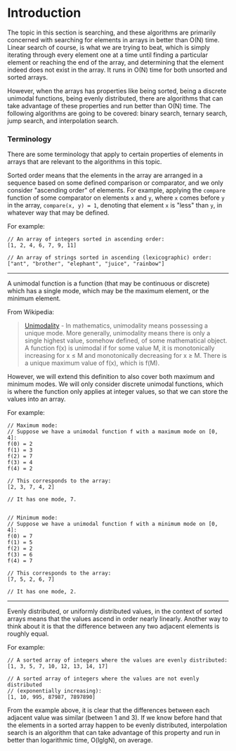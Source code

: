 # Introduction

The topic in this section is searching, and these algorithms are primarily 
concerned with searching for elements in arrays in better than O(N) time. 
Linear search of course, is what we are trying to beat, which is simply 
iterating through every element one at a time until finding a particular
element or reaching the end of the array, and determining that the element 
indeed does not exist in the array. It runs in O(N) time for both unsorted and
sorted arrays. 

However, when the arrays has properties like being sorted, being a discrete 
unimodal functions, being evenly distributed, there are algorithms that can
take advantage of these properties and run better than O(N) time. The following
algorithms are going to be covered: binary search, ternary search, jump search, 
and interpolation search.

### Terminology

There are some terminology that apply to certain properties of elements in 
arrays that are relevant to the algorithms in this topic.

Sorted order means that the elements in the array are arranged in a sequence 
based on some defined comparison or comparator, and we only consider
"ascending order" of elements. For example, applying the `compare` function of 
some comparator on elements `x` and `y`, where `x` comes before `y` in the 
array, `compare(x, y) = 1`, denoting that element `x` is "less" than `y`, in
whatever way that may be defined. 

For example:

```
// An array of integers sorted in ascending order:
[1, 2, 4, 6, 7, 9, 11]

// An array of strings sorted in ascending (lexicographic) order:
["ant", "brother", "elephant", "juice", "rainbow"]
```

---

A unimodal function is a function (that may be continuous or discrete) which
has a single mode, which may be the maximum element, or the minimum element.

From Wikipedia:

> [Unimodality](https://en.wikipedia.org/wiki/Unimodality) - In mathematics, 
unimodality means possessing a unique mode. More generally, unimodality means 
there is only a single highest value, somehow defined, of some mathematical 
object. A function f(x) is unimodal if for some value M, it is monotonically 
increasing for x ≤ M and monotonically decreasing for x ≥ M. There is a unique 
maximum value of f(x), which is f(M). 

However, we will extend this definition to also cover both maximum and minimum
modes. We will only consider discrete unimodal functions, which is where the 
function only applies at integer values, so that we can store the values into
an array.

For example:

```
// Maximum mode:
// Suppose we have a unimodal function f with a maximum mode on [0, 4]:
f(0) = 2
f(1) = 3
f(2) = 7
f(3) = 4
f(4) = 2 

// This corresponds to the array:
[2, 3, 7, 4, 2]

// It has one mode, 7.


// Minimum mode:
// Suppose we have a unimodal function f with a minimum mode on [0, 4]:
f(0) = 7
f(1) = 5
f(2) = 2
f(3) = 6
f(4) = 7 

// This corresponds to the array:
[7, 5, 2, 6, 7]

// It has one mode, 2.
```

---

Evenly distributed, or uniformly distributed values, in the context of sorted
arrays means that the values ascend in order nearly linearly. Another way to 
think about it is that the difference between any two adjacent elements is 
roughly equal.

For example:

```
// A sorted array of integers where the values are evenly distributed:
[1, 3, 5, 7, 10, 12, 13, 14, 17]

// A sorted array of integers where the values are not evenly distributed 
// (exponentially increasing):
[1, 10, 995, 87987, 7897890]
```

From the example above, it is clear that the differences between each adjacent
value was similar (between 1 and 3). If we know before hand that the elements
in a sorted array happen to be evenly distributed, interpolation search is an
algorithm that can take advantage of this property and run in better than 
logarithmic time, O(lglgN), on average.